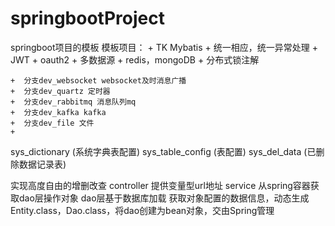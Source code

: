 # springbootProject
springboot项目的模板
模板项目：
	+ TK Mybatis 
	+ 统一相应，统一异常处理
	+ JWT + oauth2
	+ 多数据源
	+ redis，mongoDB
	+ 分布式锁注解
	
	+  分支dev_websocket websocket及时消息广播
	+  分支dev_quartz 定时器
	+  分支dev_rabbitmq 消息队列mq
	+  分支dev_kafka kafka
	+  分支dev_file 文件
	+ 

sys_dictionary (系统字典表配置)
sys_table_config (表配置)
sys_del_data (已删除数据记录表)

实现高度自由的增删改查
	controller 提供变量型url地址
	service 从spring容器获取dao层操作对象
	dao层基于数据库加载
		获取对象配置的数据信息，动态生成Entity.class，Dao.class，将dao创建为bean对象，交由Spring管理
		